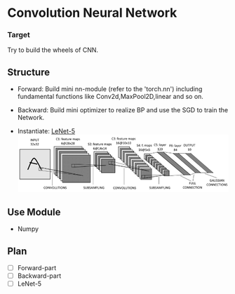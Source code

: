 # Convolution Neural Network

### Target
Try to build the wheels of CNN.

## Structure
* Forward: Build mini nn-module (refer to the 'torch.nn') including fundamental functions
           like Conv2d,MaxPool2D,linear and so on.
* Backward: Build mini optimizer to realize BP and use the SGD to train the Network.

* Instantiate: [LeNet-5](http://yann.lecun.com/exdb/publis/pdf/lecun-01a.pdf)
    ![image](imgs/cnn_lenet5.png)

## Use Module
* Numpy

## Plan
* [ ] Forward-part
* [ ] Backward-part
* [ ] LeNet-5
